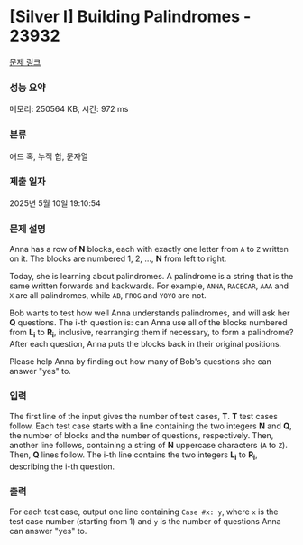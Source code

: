 # [Silver I] Building Palindromes - 23932 

[문제 링크](https://www.acmicpc.net/problem/23932) 

### 성능 요약

메모리: 250564 KB, 시간: 972 ms

### 분류

애드 혹, 누적 합, 문자열

### 제출 일자

2025년 5월 10일 19:10:54

### 문제 설명

<p>Anna has a row of <b>N</b> blocks, each with exactly one letter from <code>A</code> to <code>Z</code> written on it. The blocks are numbered 1, 2, ..., <b>N</b> from left to right.</p>

<p>Today, she is learning about palindromes. A palindrome is a string that is the same written forwards and backwards. For example, <code>ANNA</code>, <code>RACECAR</code>, <code>AAA</code> and <code>X</code> are all palindromes, while <code>AB</code>, <code>FROG</code> and <code>YOYO</code> are not.</p>

<p>Bob wants to test how well Anna understands palindromes, and will ask her <b>Q</b> questions. The i-th question is: can Anna use all of the blocks numbered from <b>L<sub>i</sub></b> to <b>R<sub>i</sub></b>, inclusive, rearranging them if necessary, to form a palindrome? After each question, Anna puts the blocks back in their original positions.</p>

<p>Please help Anna by finding out how many of Bob's questions she can answer "yes" to.</p>

### 입력 

 <p>The first line of the input gives the number of test cases, <b>T</b>. <b>T</b> test cases follow. Each test case starts with a line containing the two integers <b>N</b> and <b>Q</b>, the number of blocks and the number of questions, respectively. Then, another line follows, containing a string of <b>N</b> uppercase characters (<code>A</code> to <code>Z</code>). Then, <b>Q</b> lines follow. The i-th line contains the two integers <b>L<sub>i</sub></b> to <b>R<sub>i</sub></b>, describing the i-th question.</p>

### 출력 

 <p>For each test case, output one line containing <code>Case #x: y</code>, where <code>x</code> is the test case number (starting from 1) and <code>y</code> is the number of questions Anna can answer "yes" to.</p>

